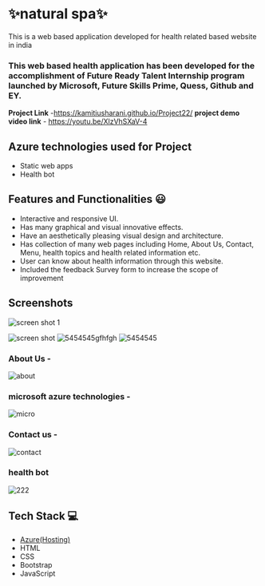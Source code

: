 # ✨natural spa✨

This is a web based application developed for health related based website in india

### This web based health application has been developed for the accomplishment of Future Ready Talent Internship program launched by Microsoft, Future Skills Prime, Quess, Github and EY.


**Project Link** -https://kamitiusharani.github.io/Project22/
**project demo video link** - https://youtu.be/XlzVhSXaV-4

## Azure technologies used for Project

- Static web apps
- Health bot

## Features and Functionalities 😃

- Interactive and responsive UI.
- Has many graphical and visual innovative effects.
- Have an aesthetically pleasing visual design and architecture.
- Has collection of many web pages including Home, About Us, Contact, Menu, health topics and health related information etc.
- User can know about health information through this website.
- Included the feedback Survey form to increase the scope of improvement 

## Screenshots


![screen shot 1](https://user-images.githubusercontent.com/115987624/205264586-b5de6519-42b0-457a-bc6e-be26c83280b5.png)


   ![screen shot](https://user-images.githubusercontent.com/115987624/205267255-1335a551-e871-41e5-a00a-d6bb77f73a1a.jpg)
![5454545gfhfgh](https://user-images.githubusercontent.com/115987624/205267280-5cd7c252-874d-488f-a41b-6750da8e7ea8.jpg)
![5454545](https://user-images.githubusercontent.com/115987624/205267301-c1c75b2a-b711-45c6-9ab4-bd2cd05b2368.jpg)


### About Us -
![about](https://user-images.githubusercontent.com/115987624/205267360-a86150c3-9fa0-4848-a86e-388cbc24bf65.jpg)



### microsoft azure technologies -

![micro](https://user-images.githubusercontent.com/115987624/205267952-1155c156-7015-4ae6-b8c7-757fc584459a.jpg)


### Contact us -
![contact](https://user-images.githubusercontent.com/115987624/205267508-451e111d-c558-4268-ae8e-99cd21ca1d81.jpg)



### health bot

![222](https://user-images.githubusercontent.com/115987624/205268366-354e84a2-125f-4547-9758-c2d02116fb3b.jpg)



## Tech Stack 💻

- [Azure(Hosting)](https://azure.microsoft.com/en-in/features/azure-portal/)
- HTML
- CSS
- Bootstrap
- JavaScript
